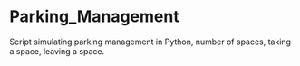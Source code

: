 # Parking_Management
Script simulating parking management in Python, number of spaces, taking a space, leaving a space.

